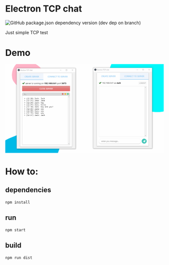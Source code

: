 # Electron TCP chat

![GitHub package.json dependency version (dev dep on branch)](https://img.shields.io/github/package-json/dependency-version/justmonk/electron-tpc-chat/dev/electron)

Just simple TCP test

# Demo
![](screenshot/demo.gif)

# How to:

## dependencies
```
npm install
```

## run
```
npm start
```

## build
```
npm run dist
```